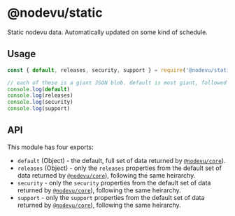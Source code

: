 # @nodevu/static

Static nodevu data. Automatically updated on some kind of schedule.


## Usage

```js
const { default, releases, security, support } = require('@nodevu/static')

// each of these is a giant JSON blob. default is most giant, followed by releases. Security and support are relatively small.
console.log(default)
console.log(releases)
console.log(security)
console.log(support)
```

## API

This module has four exports:

- `default` (Object) - the default, full set of data returned by [`@nodevu/core`](https://github.com/nodevu/core)). 
- `releases` (Object) - only the `releases` properties from the default set of data returned by [`@nodevu/core`](https://github.com/nodevu/core)), following the same heirarchy.
- `security` - only the `security` properties from the default set of data returned by [`@nodevu/core`](https://github.com/nodevu/core)), following the same heirarchy.
- `support` - only the `support` properties from the default set of data returned by [`@nodevu/core`](https://github.com/nodevu/core)), following the same heirarchy.